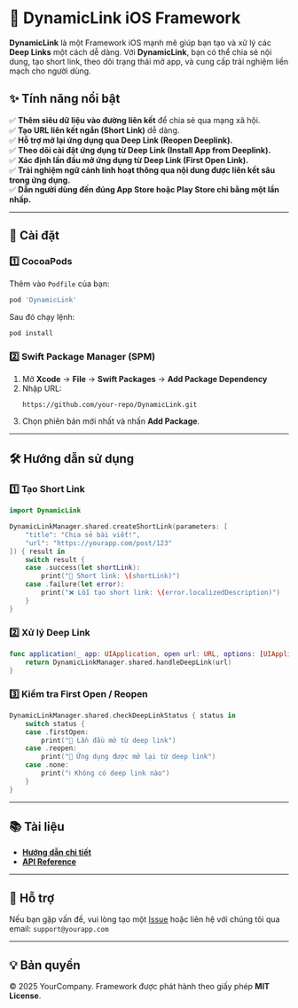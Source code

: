 # 📌 DynamicLink iOS Framework

**DynamicLink** là một Framework iOS mạnh mẽ giúp bạn tạo và xử lý các **Deep Links** một cách dễ dàng. Với **DynamicLink**, bạn có thể chia sẻ nội dung, tạo short link, theo dõi trạng thái mở app, và cung cấp trải nghiệm liền mạch cho người dùng.

## ✨ Tính năng nổi bật
✅ **Thêm siêu dữ liệu vào đường liên kết** để chia sẻ qua mạng xã hội.  
✅ **Tạo URL liên kết ngắn (Short Link)** dễ dàng.  
✅ **Hỗ trợ mở lại ứng dụng qua Deep Link (Reopen Deeplink).**  
✅ **Theo dõi cài đặt ứng dụng từ Deep Link (Install App from Deeplink).**  
✅ **Xác định lần đầu mở ứng dụng từ Deep Link (First Open Link).**  
✅ **Trải nghiệm ngữ cảnh linh hoạt thông qua nội dung được liên kết sâu trong ứng dụng.**  
✅ **Dẫn người dùng đến đúng App Store hoặc Play Store chỉ bằng một lần nhấp.**  

---

## 🚀 Cài đặt
### 1️⃣ **CocoaPods**
Thêm vào `Podfile` của bạn:
```ruby
pod 'DynamicLink'
```
Sau đó chạy lệnh:
```sh
pod install
```

### 2️⃣ **Swift Package Manager (SPM)**
1. Mở **Xcode** → **File** → **Swift Packages** → **Add Package Dependency**
2. Nhập URL:
   ```
   https://github.com/your-repo/DynamicLink.git
   ```
3. Chọn phiên bản mới nhất và nhấn **Add Package**.

---

## 🛠 Hướng dẫn sử dụng
### **1️⃣ Tạo Short Link**
```swift
import DynamicLink

DynamicLinkManager.shared.createShortLink(parameters: [
    "title": "Chia sẻ bài viết!",
    "url": "https://yourapp.com/post/123"
]) { result in
    switch result {
    case .success(let shortLink):
        print("🔗 Short link: \(shortLink)")
    case .failure(let error):
        print("❌ Lỗi tạo short link: \(error.localizedDescription)")
    }
}
```

### **2️⃣ Xử lý Deep Link**
```swift
func application(_ app: UIApplication, open url: URL, options: [UIApplication.OpenURLOptionsKey : Any] = [:]) -> Bool {
    return DynamicLinkManager.shared.handleDeepLink(url)
}
```

### **3️⃣ Kiểm tra First Open / Reopen**
```swift
DynamicLinkManager.shared.checkDeepLinkStatus { status in
    switch status {
    case .firstOpen:
        print("🚀 Lần đầu mở từ deep link")
    case .reopen:
        print("🔄 Ứng dụng được mở lại từ deep link")
    case .none:
        print("ℹ️ Không có deep link nào")
    }
}
```

---

## 📚 Tài liệu
- **[Hướng dẫn chi tiết](https://your-repo.github.io/DynamicLink)**
- **[API Reference](https://your-repo.github.io/DynamicLink/API)**

---

## 📩 Hỗ trợ
Nếu bạn gặp vấn đề, vui lòng tạo một [Issue](https://github.com/your-repo/DynamicLink/issues) hoặc liên hệ với chúng tôi qua email: `support@yourapp.com`

---

## 💡 Bản quyền
© 2025 YourCompany. Framework được phát hành theo giấy phép **MIT License**.

